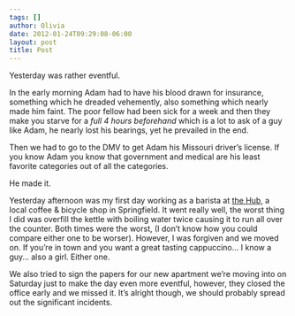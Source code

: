 ```yaml
---
tags: []
author: Olivia
date: 2012-01-24T09:29:08-06:00
layout: post
title: Post
---
```


Yesterday was rather eventful. 

In the early morning Adam had to have his blood drawn for insurance, something which he dreaded vehemently, also something which nearly made him faint. The poor fellow had been sick for a week and then they make you starve for a *full 4 hours beforehand* which is a lot to ask of a guy like Adam, he nearly lost his bearings, yet he prevailed in the end. 

Then we had to go to the DMV to get Adam his Missouri driver’s license. If you know Adam you know that government and medical are his least favorite categories out of all the categories. 

He made it. 

Yesterday afternoon was my first day working as a barista at [the Hub](http://www.insidethehub.com/), a local coffee & bicycle shop in Springfield. It went really well, the worst thing I did was overfill the kettle with boiling water twice causing it to run all over the counter. Both times were the worst, (I don’t know how you could compare either one to be worser). However, I was forgiven and we moved on. If you’re in town and you want a great tasting cappuccino… I know a guy… also a girl. Either one. 

We also tried to sign the papers for our new apartment we’re moving into on Saturday just to make the day even more eventful, however, they closed the office early and we missed it. It’s alright though, we should probably spread out the significant incidents. 
